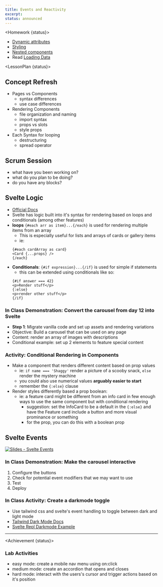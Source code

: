 ```yaml
---
title: Events and Reactivity
excerpt:
status: announced
---
```


<script>
	import Homework from "$lib/components/Homework.svelte";
	import LessonPlan from "$lib/components/LessonPlan.svelte";
	import Achievement from "$lib/components/Achievement.svelte";
</script>

<Homework {status}>

- [Dynamic attributes](https://svelte.dev/tutorial/dynamic-attributes)
- [Styling](https://svelte.dev/tutorial/styling)
- [Nested components](https://svelte.dev/tutorial/nested-components)
- Read [Loading Data](https://kit.svelte.dev/docs/load)

</Homework>

<LessonPlan {status}>

<h2>Concept Refresh</h2>

- Pages vs Components
  - syntax differences
  - use case differences
- Rendering Components
  - file organization and naming
  - import syntax
  - props vs slots
  - style props
- Each Syntax for looping
  - destructuring
  - spread operator

<h2 id="scrum-meeting">Scrum Session</h2>

- what have you been working on?
- what do you plan to be doing?
- do you have any blocks?

<h2 id="logic-in-svelte">Svelte Logic</h2>

- [Official Docs](https://svelte.dev/docs/logic-blocks)
- Svelte has logic built into it's syntax for rendering based on loops and conditionals (among other features)
- **loops** `{#each arr as item}...{/each}` is used for rendering multiple items from an array
  - This is especially useful for lists and arrays of cards or gallery items
  - ie:
  ```
  {#each cardArray as card}
  <Card {...props} />
  {/each}
  ```
- **Conditionals**: `{#if expression}...{/if}` is used for simple if statements
  - this can be extended using conditionals like so:
  ```
  {#if answer === 42}
  <p>Render stuff</p>
  {:else}
  <p>render other stuff</p>
  {/if}
  ```

### In Class Demonstration: Convert the carousel from day 12 into Svelte

- **Step 1**: Migrate vanilla code and set up assets and rendering variations
- Objective: Build a carousel that can be used on any page
- Content: render an array of images with descriptions
- Conditional example: set up 2 elements to feature special content

### Activity: Conditional Rendering in Components

- Make a component that renders different content based on prop values
  - ie: `if name === 'Shaggy'` render a picture of a scooby snack, `else` render the mystery machine
  - you could also use numerical values **arguably easier to start**
  - remember the `{:else}` clause
- Render styles differently based a prop boolean:
  - ie: a feature card might be different from an info card in few enough ways to use the same component but with conditional rendering
    - suggestion: set the InfoCard to be a default in the `{:else}` and have the Feature card include a button and more visual prominance or something
    - for the prop, you can do this with a boolean prop

<h2 id="svelte-events">Svelte Events</h2>

[![Slides - Svelte Events](/images/slides/svelte-events.png)](https://sait-wbdv.github.io/slides/w23/cpnt-262/svelte-events.html)

### In Class Demonstration: Make the carousel interactive

1. Configure the buttons
2. Check for potential event modifiers that we may want to use
3. Test
4. Deploy

### In Class Activity: Create a darkmode toggle

- Use tailwind css and svelte's event handling to toggle between dark and light mode
- [Tailwind Dark Mode Docs](https://tailwindcss.com/docs/dark-mode)
- [Svelte Repl Darkmode Example](https://svelte.dev/repl/ed4fef4beceb4b0eb295d1f9fdf3bd62?version=3.6.9)

---

</LessonPlan>

<Achievement {status}>

### Lab Activities

- easy mode: create a mobile nav menu using on:click
- medium mode: create an accordion that opens and closes
- hard mode: interact with the users's cursor and trigger actions based on it's position

</Achievement>
